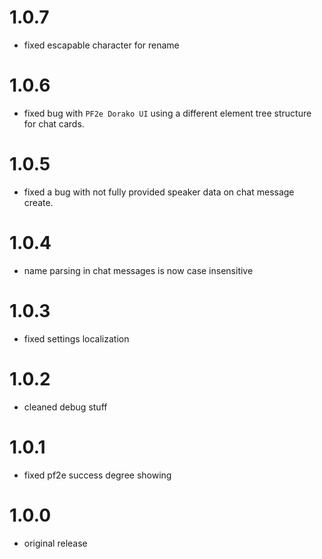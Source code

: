 # 1.0.7

-   fixed escapable character for rename

# 1.0.6

-   fixed bug with `PF2e Dorako UI` using a different element tree structure for chat cards.

# 1.0.5

-   fixed a bug with not fully provided speaker data on chat message create.

# 1.0.4

-   name parsing in chat messages is now case insensitive

# 1.0.3

-   fixed settings localization

# 1.0.2

-   cleaned debug stuff

# 1.0.1

-   fixed pf2e success degree showing

# 1.0.0

-   original release
